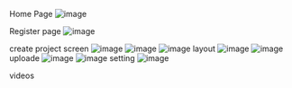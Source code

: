 Home Page 
![image](https://github.com/user-attachments/assets/afd539ec-1a4e-497c-961d-693a7e9d1d06)

Register page 
![image](https://github.com/user-attachments/assets/0a604e36-9288-4e57-b240-51b256b677e9)

create project screen 
![image](https://github.com/user-attachments/assets/a7433419-1518-4761-a62e-9d65dbb1f27a)
![image](https://github.com/user-attachments/assets/0696a18b-9aaa-4816-a204-4ac7b69f61ab)
![image](https://github.com/user-attachments/assets/eb865e5c-dc66-450e-8a5d-1201cab25684)
layout 
![image](https://github.com/user-attachments/assets/cc02cfe1-3f8b-4a25-bf77-f411c76c4740)
![image](https://github.com/user-attachments/assets/45c0bdb7-6ab8-4ef7-abe9-75e46ec3e74e)
uploade
![image](https://github.com/user-attachments/assets/6a3662fa-6d56-4aed-9bca-cbef515c6afb)
![image](https://github.com/user-attachments/assets/bc4e076a-574e-4b89-91ac-7aaa01d1b268)
setting 
![image](https://github.com/user-attachments/assets/6898227e-0942-4094-b05e-3342ab6995c3)

videos 
